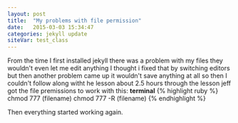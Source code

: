 ```yaml
---
layout: post
title:  "My problems with file permission"
date:   2015-03-03 15:34:47
categories: jekyll update
siteVar: test_class
---
```

From the time I first installed jekyll there was a problem with my files they wouldn't even let me edit anything I thought i fixed that by switching editors but then another problem came up it wouldn't save anything at all so then I couldn't follow along witht he lesson about 2.5 hours through the lesson jeff got the file premissions to work with this:
 **terminal**
{% highlight ruby %}
chmod 777 (filename)
chmod 777 -R (filename)
{% endhighlight %}

Then everything started working again.

